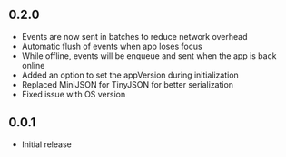## 0.2.0

- Events are now sent in batches to reduce network overhead
- Automatic flush of events when app loses focus
- While offline, events will be enqueue and sent when the app is back online
- Added an option to set the appVersion during initialization
- Replaced MiniJSON for TinyJSON for better serialization
- Fixed issue with OS version

## 0.0.1

- Initial release